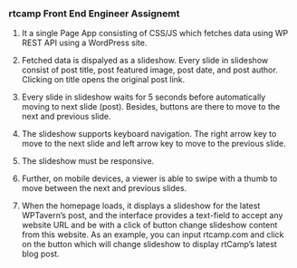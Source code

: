### rtcamp Front End Engineer Assignemt

1. It a single Page App consisting of CSS/JS which fetches data using WP REST API   using a WordPress site.

2. Fetched data is dispalyed as a slideshow. Every slide in slideshow consist of post title, post featured image, post date, and post author. Clicking on title opens the original post link. 

3. Every slide in slideshow waits for 5 seconds before automatically moving to next slide (post). Besides, buttons are there to move to the next and previous slide.

4. The slideshow supports keyboard navigation. The right arrow key to move to the next slide and left arrow key to move to the previous slide.

5. The slideshow must be responsive.

6. Further, on mobile devices, a viewer is able to swipe with a thumb to move between the next and previous slides.

7. When the homepage loads, it displays a slideshow for the latest WPTavern’s post, and the interface provides a text-field to accept any website URL and be with a click of button change slideshow content from this website. As an example, you can input rtcamp.com and click on the button which will change slideshow to display rtCamp’s latest blog post.